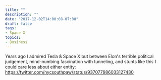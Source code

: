 ```yaml
---
title: ""
description: ""
date: "2017-12-02T14:00:08-07:00"
draft: false
tags:
- Space X
topics:
- Business
---
```

Years ago I admired Tesla & Space X but between Elon's terrible political judgement, mind-numbing fascination with tunneling, and stunts like this I could care less about either entity: https://twitter.com/nycsouthpaw/status/937077986033127430
